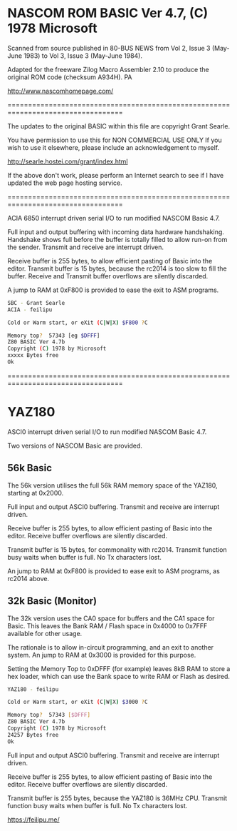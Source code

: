 # NASCOM ROM BASIC Ver 4.7, (C) 1978 Microsoft

Scanned from source published in 80-BUS NEWS from Vol 2, Issue 3 (May-June 1983) to Vol 3, Issue 3 (May-June 1984).

Adapted for the freeware Zilog Macro Assembler 2.10 to produce the original ROM code (checksum A934H). PA

http://www.nascomhomepage.com/

==================================================================================

The updates to the original BASIC within this file are copyright Grant Searle.

You have permission to use this for NON COMMERCIAL USE ONLY
If you wish to use it elsewhere, please include an acknowledgement to myself.

http://searle.hostei.com/grant/index.html

If the above don't work, please perform an Internet search to see if I have updated the web page hosting service.

==================================================================================

ACIA 6850 interrupt driven serial I/O to run modified NASCOM Basic 4.7.

Full input and output buffering with incoming data hardware handshaking.
Handshake shows full before the buffer is totally filled to allow run-on from the sender.
Transmit and receive are interrupt driven.

Receive buffer is 255 bytes, to allow efficient pasting of Basic into the editor.
Transmit buffer is 15 bytes, because the rc2014 is too slow to fill the buffer.
Receive and Transmit buffer overflows are silently discarded.

A jump to RAM at 0xF800 is provided to ease the exit to ASM programs.

```bash
SBC - Grant Searle
ACIA - feilipu

Cold or Warm start, or eXit (C|W|X) $F800 ?C

Memory top?  57343 [eg $DFFF]
Z80 BASIC Ver 4.7b
Copyright (C) 1978 by Microsoft
xxxxx Bytes free
Ok
```

==================================================================================

# YAZ180

ASCI0 interrupt driven serial I/O to run modified NASCOM Basic 4.7.

Two versions of NASCOM Basic are provided.

## 56k Basic

The 56k version utilises the full 56k RAM memory space of the YAZ180, starting at 0x2000.

Full input and output ASCI0 buffering. Transmit and receive are interrupt driven.

Receive buffer is 255 bytes, to allow efficient pasting of Basic into the editor.
Receive buffer overflows are silently discarded.

Transmit buffer is 15 bytes, for commonality with rc2014.
Transmit function busy waits when buffer is full. No Tx characters lost.

An jump to RAM at 0xF800 is provided to ease exit to ASM programs, as rc2014 above.

## 32k Basic (Monitor)

The 32k version uses the CA0 space for buffers and the CA1 space for Basic.
This leaves the Bank RAM / Flash space in 0x4000 to 0x7FFF available for other usage.

The rationale is to allow in-circuit programming, and an exit to another system.
An jump to RAM at 0x3000 is provided for this purpose.

Setting the Memory Top to 0xDFFF (for example) leaves 8kB RAM to store a
hex loader, which can use the Bank space to write RAM or Flash as desired.

```bash
YAZ180 - feilipu

Cold or Warm start, or eXit (C|W|X) $3000 ?C

Memory top?  57343 [$DFFF]
Z80 BASIC Ver 4.7b
Copyright (C) 1978 by Microsoft
24257 Bytes free
Ok
```

Full input and output ASCI0 buffering. Transmit and receive are interrupt driven.

Receive buffer is 255 bytes, to allow efficient pasting of Basic into the editor.
Receive buffer overflows are silently discarded.

Transmit buffer is 255 bytes, because the YAZ180 is 36MHz CPU.
Transmit function busy waits when buffer is full. No Tx characters lost.

https://feilipu.me/

